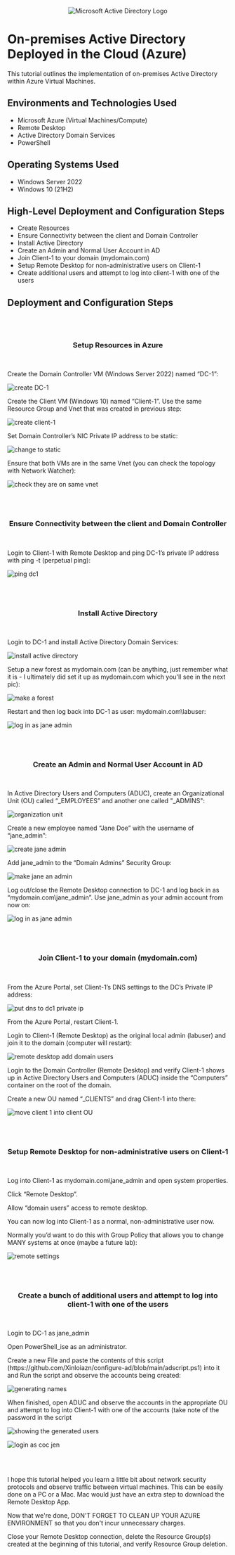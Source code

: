 <p align="center">
<img src="https://i.imgur.com/pU5A58S.png" alt="Microsoft Active Directory Logo"/>
</p>

<h1>On-premises Active Directory Deployed in the Cloud (Azure)</h1>
This tutorial outlines the implementation of on-premises Active Directory within Azure Virtual Machines.<br />

<h2>Environments and Technologies Used</h2>

- Microsoft Azure (Virtual Machines/Compute)
- Remote Desktop
- Active Directory Domain Services
- PowerShell

<h2>Operating Systems Used </h2>

- Windows Server 2022
- Windows 10 (21H2)

<h2>High-Level Deployment and Configuration Steps</h2>

- Create Resources
- Ensure Connectivity between the client and Domain Controller
- Install Active Directory
- Create an Admin and Normal User Account in AD
- Join Client-1 to your domain (mydomain.com)
- Setup Remote Desktop for non-administrative users on Client-1
- Create additional users and attempt to log into client-1 with one of the users

<h2>Deployment and Configuration Steps</h2>
<br />
<br />
<h3 align="center">Setup Resources in Azure</h3>
<br />
<p>
  Create the Domain Controller VM (Windows Server 2022) named “DC-1”:
</p>
<p>
  
![create DC-1](https://github.com/user-attachments/assets/eb8c14f8-cd21-4ff5-ab59-2dfd1b44c8d7)

</p>
<p>
  Create the Client VM (Windows 10) named “Client-1”. Use the same Resource Group and Vnet that was created in previous step:
</p>
<p>
  
![create client-1](https://github.com/user-attachments/assets/ec364521-01bf-4798-b6dd-3cf0afe0ff34)

</p>
<p>
  Set Domain Controller’s NIC Private IP address to be static:
</p>
<p>
  
![change to static](https://github.com/user-attachments/assets/0a7bad58-0efd-4fee-a1d8-16b520b6de7d)

</p>
<p>
  Ensure that both VMs are in the same Vnet (you can check the topology with Network Watcher):
</p>
<p>
  
  ![check they are on same vnet](https://github.com/user-attachments/assets/48f17f17-ac3d-42f4-a60d-20d372899efd)

</p>
<br /> 
<br />
<h3 align="center">Ensure Connectivity between the client and Domain Controller</h3>
<br />
<p>
  Login to Client-1 with Remote Desktop and ping DC-1’s private IP address with ping -t <ip address> (perpetual ping):
</p>
<p>
  
![ping dc1](https://github.com/user-attachments/assets/df32b6b2-ed37-4bae-865c-3bf20f15bdfc)

</p>
<p>
</p>
<br />
<br />
<h3 align="center">Install Active Directory</h3>
<br />
<p>
  Login to DC-1 and install Active Directory Domain Services:
</p>
<p>
  
  ![install active directory](https://github.com/user-attachments/assets/f2be4e2e-2cd3-4daf-ac3d-34130ba06c5a)

</p>
<p>
</p>
<p>
  Setup a new forest as mydomain.com (can be anything, just remember what it is - I ultimately did set it up as mydomain.com which you'll see in the next pic):
</p>
<p>
  
![make a forest](https://github.com/user-attachments/assets/e944bc28-9505-4753-8920-c6d5cc8672f6)

</p>
<p>
  Restart and then log back into DC-1 as user: mydomain.com\labuser:
</p>
<p>
  
![log in as jane admin](https://github.com/user-attachments/assets/08355e26-883c-4ad0-ae1f-1e735f00a1a7)

</p>
<br />
<br />
<h3 align="center">Create an Admin and Normal User Account in AD</h3>
<br />
<p>
  In Active Directory Users and Computers (ADUC), create an Organizational Unit (OU) called “_EMPLOYEES” and another one called "_ADMINS":
</p>
<p>
  
  ![organization unit](https://github.com/user-attachments/assets/7733aec0-ff69-4932-b857-56d080b7800c)

</p>
<p>
  Create a new employee named “Jane Doe” with the username of “jane_admin”:
</p>
<p>
  
![create jane admin](https://github.com/user-attachments/assets/67adfdac-e810-4e83-9521-5f9a7409c18b)

</p>
<p>
  Add jane_admin to the “Domain Admins” Security Group:
</p>
<p>
  
 ![make jane an admin](https://github.com/user-attachments/assets/6a76e29e-d117-4c7c-bceb-8e26f6835962)

</p>
<p>  
  Log out/close the Remote Desktop connection to DC-1 and log back in as “mydomain.com\jane_admin”. Use jane_admin as your admin account from now on:
</p>
<p>
  
![log in as jane admin](https://github.com/user-attachments/assets/0ffaca3d-2f23-4ab0-8b24-69d32be79e49)

</p>
<br />
<br />
<h3 align="center">Join Client-1 to your domain (mydomain.com)</h3>
<br />
<p>
  From the Azure Portal, set Client-1’s DNS settings to the DC’s Private IP address:
</p>
<p>
  
![put dns to dc1 private ip](https://github.com/user-attachments/assets/cb309dcd-332e-49b8-b524-40039984c375)

</p>
<p>
  From the Azure Portal, restart Client-1.
</p>
<p>
  Login to Client-1 (Remote Desktop) as the original local admin (labuser) and join it to the domain (computer will restart):
</p>
<p>
  
 ![remote desktop add domain users](https://github.com/user-attachments/assets/d3d9910b-6375-4728-9e53-a744bf690742)

</p>
<p>
  Login to the Domain Controller (Remote Desktop) and verify Client-1 shows up in Active Directory Users and Computers (ADUC) inside the “Computers” container on the root of the domain.
</p>
<p>
  Create a new OU named “_CLIENTS” and drag Client-1 into there:
</p>
<p>
  
![move client 1 into client OU](https://github.com/user-attachments/assets/86fd2fae-10db-42f3-b604-42894104f162)

</p>
<br />
<br />
<h3 align="center">Setup Remote Desktop for non-administrative users on Client-1</h3>
<br />
<p>
  Log into Client-1 as mydomain.com\jane_admin and open system properties.
</p>
<p>
  Click “Remote Desktop”.
</p>
<p>
  Allow “domain users” access to remote desktop.
</p>
<p>
  You can now log into Client-1 as a normal, non-administrative user now.
</p>
<p>
  Normally you’d want to do this with Group Policy that allows you to change MANY systems at once (maybe a future lab):
</p>
<p>
  
  ![remote settings](https://github.com/user-attachments/assets/faee6eb7-b158-452a-88aa-b34e032e4710)

</p>
<br />
<br />
<h3 align="center">Create a bunch of additional users and attempt to log into client-1 with one of the users</h3>
<br />
<p>
  Login to DC-1 as jane_admin
</p>
<p>
  Open PowerShell_ise as an administrator.
</p> 
<p>  
  Create a new File and paste the contents of this script (https://github.com/Xinloiazn/configure-ad/blob/main/adscript.ps1) into it and Run the script and observe the accounts being created:
</p>
<p>
  
![generating names](https://github.com/user-attachments/assets/45d413c6-845c-455e-8a19-52d30b8fa736)

</p>
<p>

</p>
<p>
  When finished, open ADUC and observe the accounts in the appropriate OU and attempt to log into Client-1 with one of the accounts (take note of the password in the script
  </p>
<p>
  
![showing the generated users](https://github.com/user-attachments/assets/c15cf840-5607-442a-95a4-300714494878)


</p>
<p>
  
![login as coc jen](https://github.com/user-attachments/assets/48c6a941-725f-455c-a48f-186115e77f5e)

</p>
<br />
<br />
<p>
  I hope this tutorial helped you learn a little bit about network security protocols and observe traffic between virtual machines. This can be easily done on a PC or a Mac. Mac would just have an extra step to download the Remote Desktop App.
</p>
<p>
  Now that we're done, DON'T FORGET TO CLEAN UP YOUR AZURE ENVIRONMENT so that you don't incur unnecessary charges.
</p>
<p>
  Close your Remote Desktop connection, delete the Resource Group(s) created at the beginning of this tutorial, and verify Resource Group deletion.
</p>

